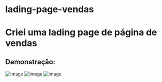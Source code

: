 # lading-page-vendas

<h1>Criei uma lading page de página de vendas</h1><h2>Demonstração:</h2>

![image](https://user-images.githubusercontent.com/108637883/216449453-b09a988e-f0aa-49b4-a813-09db8b673ac5.png)
![image](https://user-images.githubusercontent.com/108637883/216449856-51fb26ad-7bf6-443f-86f9-80f45f0b2fac.png)
![image](https://user-images.githubusercontent.com/108637883/216450100-8a470c36-ca76-439f-b7dc-b2d111fe7d58.png)
